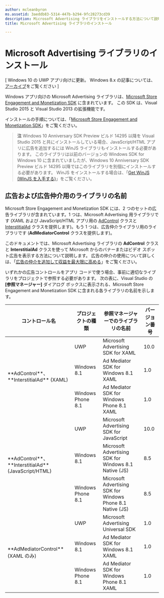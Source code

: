 ```yaml
---
author: mcleanbyron
ms.assetid: 3aeddb83-5314-447b-b294-9fc28273cd39
description: Microsoft Advertising ライブラリをインストールする方法について説明します。
title: Microsoft Advertising ライブラリのインストール

---
```


# Microsoft Advertising ライブラリのインストール


\[ Windows 10 の UWP アプリ向けに更新。 Windows 8.x の記事については、[アーカイブ](http://go.microsoft.com/fwlink/p/?linkid=619132)をご覧ください \]

Windows アプリ向けの Microsoft Advertising ライブラリは、[Microsoft Store Engagement and Monetization SDK](http://aka.ms/store-em-sdk) に含まれています。 この SDK は、Visual Studio 2015 と Visual Studio 2013 の拡張機能です。

インストールの手順については、「[Microsoft Store Engagement and Monetization SDK](https://msdn.microsoft.com/windows/uwp/monetize/monetize-your-app-with-the-microsoft-store-engagement-and-monetization-sdk)」をご覧ください。

> **注**  Windows 10 Anniversary SDK Preview ビルド 14295 以降を Visual Studio 2015 と共にインストールしている場合、JavaScript/HTML アプリに広告を追加するには WinJS ライブラリもインストールする必要があります。 このライブラリは以前のバージョンの Windows SDK for Windows 10 に含まれていましたが、Windows 10 Anniversary SDK Preview ビルド 14295 以降ではこのライブラリを別個にインストールする必要があります。 WinJS をインストールする場合は、「[Get WinJS (WinJS を入手する)](http://try.buildwinjs.com/download/GetWinJS/)」をご覧ください。

## 広告および広告仲介用のライブラリの名前


Microsoft Store Engagement and Monetization SDK には、2 つのセットの広告ライブラリが含まれています。1 つは、Microsoft Advertising 用ライブラリです (XAML および JavaScript/HTML アプリ用の [AdControl](https://msdn.microsoft.com/library/windows/apps/microsoft.advertising.winrt.ui.adcontrol.aspx) クラスと [InterstitialAd](https://msdn.microsoft.com/library/windows/apps/microsoft.advertising.winrt.ui.interstitialad.aspx) クラスを提供します)。もう 1 つは、広告仲介ライブラリ用のライブラリです (**AdMediatorControl** クラスを提供します)。

このドキュメントでは、Microsoft Advertising ライブラリの **AdControl** クラスと **InterstitialAd** クラスを使って Microsoft からのバナーまたはビデオ スポット広告を表示する方法について説明します。 広告の仲介の使用について詳しくは、「[広告の仲介を追加して収益を最大限に高める](https://msdn.microsoft.com/windows/uwp/monetize/use-ad-mediation-to-maximize-revenue)」をご覧ください。


いずれかの広告コントロールをアプリ コードで使う場合、事前に適切なライブラリをプロジェクトで参照する必要があります。 次の表に、Visual Studio の **[参照マネージャー]** ダイアログ ボックスに表示される、Microsoft Store Engagement and Monetization SDK に含まれる各ライブラリの名前を示します。


<table>
    <thead>
        <tr><th>コントロール名</th><th>プロジェクトの種類</th><th>参照マネージャーでのライブラリの名前</th><th>バージョン番号</th></tr>
    </thead>
    <tbody>
    <tr>
            <td rowspan="3">**AdControl**、**InterstitialAd** (XAML)</td>
            <td>UWP</td>
            <td>Microsoft Advertising SDK for XAML</td>
            <td>10.0</td>
        </tr>
        <tr>
            <td>Windows 8.1</td>
            <td>Ad Mediator SDK for Windows 8.1 XAML</td>
            <td>1.0</td>
        </tr>
        <tr>
            <td>Windows Phone 8.1</td>
            <td>Ad Mediator SDK for Windows Phone 8.1 XAML</td>
            <td>1.0</td>
        </tr>
    <tr>
            <td rowspan="3">**AdControl**、**InterstitialAd** (JavaScript/HTML)</td>
            <td>UWP</td>
            <td>Microsoft Advertising SDK for JavaScript</td>
            <td>10.0</td>
        </tr>
        <tr>
            <td>Windows 8.1</td>
            <td>Microsoft Advertising SDK for Windows 8.1 Native (JS)</td>
            <td>8.5</td>
        </tr>
        <tr>
            <td>Windows Phone 8.1</td>
            <td>Microsoft Advertising SDK for Windows Phone 8.1 Native (JS)</td>
            <td>8.5</td>
        </tr>
    <tr>
            <td rowspan="3">**AdMediatorControl** (XAML のみ)</td>
            <td>UWP</td>
            <td>Microsoft Advertising Universal SDK</td>
            <td>1.0</td>
        </tr>
        <tr>
            <td>Windows 8.1</td>
            <td>Ad Mediator SDK for Windows 8.1 XAML</td>
            <td>1.0</td>
        </tr>
        <tr>
            <td>Windows Phone 8.1</td>
            <td>Ad Mediator SDK for Windows Phone 8.1 XAML</td>
            <td>1.0</td>
        </tr>
    </tbody>
</table>

 

 

 


<!--HONumber=May16_HO2-->


